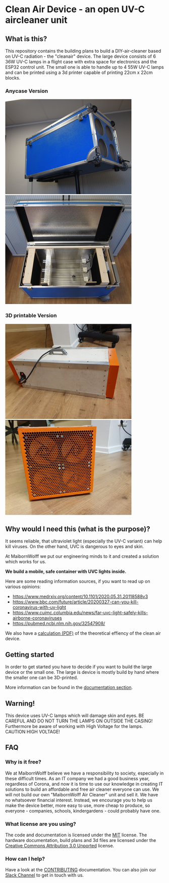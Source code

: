 # Clean Air Device - an open UV-C aircleaner unit

## What is this?

This repository contains the building plans to build a DIY-air-cleaner based on UV-C radiation - the "cleanair" device.
The large device consists of 6 36W UV-C lamps in a flight case with extra space for electronics and the ESP32 control unit. The small one is able to handle up to 4 55W UV-C lamps and can be printed using a 3d printer capable of printing 22cm x 22cm blocks.

### Anycase Version

![Clean Air Device](documentation/images/clean-air-up.png) ![Clean Air Device](documentation/images/clean-air-open.png)

### 3D printable Version

<img alt="3D printable Clean Air Device" src="documentation/images/3d_printable/side_view.jpg" width="400" />
<img alt="3D printable Clean Air Device" src="documentation/images/3d_printable/fan_view.jpg" width="400" />

## Why would I need this (what is the purpose)?

It seems reliable, that ultraviolet light (especially the UV-C variant) can help kill viruses.
On the other hand, UVC is dangerous to eyes and skin.

At MaibornWolff we put our engineering minds to it and created a solution which works for us.

**We build a mobile, safe container with UVC lights inside.**

Here are some reading information sources, if you want to read up on various opinions:

- https://www.medrxiv.org/content/10.1101/2020.05.31.20118588v3
- https://www.bbc.com/future/article/20200327-can-you-kill-coronavirus-with-uv-light
- https://www.cuimc.columbia.edu/news/far-uvc-light-safely-kills-airborne-coronaviruses
- https://pubmed.ncbi.nlm.nih.gov/32547908/

We also have a [calculation (PDF)](documentation/theory.pdf) of the theoretical effiency of the clean air device.

## Getting started

In order to get started you have to decide if you want to build the large device or the small one. The large is device is mostly build by hand where the smaller one can be 3D-printed.

More information can be found in the [documentation section](documentation/README.md).

## Warning!

This device uses UV-C lamps which will damage skin and eyes. BE CAREFUL AND DO NOT TURN THE LAMPS ON OUTSIDE THE CASING!
Furthermore be aware of working with High Voltage for the lamps. CAUTION HIGH VOLTAGE!

## FAQ

### Why is it free?

We at MaibornWolff believe we have a responsibility to society, especially in these difficult times. As an IT company we had a good business year, regardless of Corona, and now it is time to use our knowledge in creating IT solutions to build an affordable and free air cleaner everyone can use.
We will not build our own "MaibornWolff Air Cleaner" unit and sell it. We have no whatsoever financial interest. Instead, we encourage you to help us make the device better, more easy to use, more cheap to produce, so everyone - companies, schools, kindergardens - could probably have one.

### What license are you using?

The code and documentation is licensed under the [MIT](LICENSE) license. The hardware documentation, build plans and 3d files are licensed under the [Creative Commons Attribution 3.0 Unported](cc-by-sa-3.0-unported.txt) license.

### How can I help?

Have a look at the [CONTRIBUTING](CONTRIBUTING.md) documentation. You can also join our [Slack Channel](https://maibornwolffcleanair.slack.com/) to get in touch with us.
